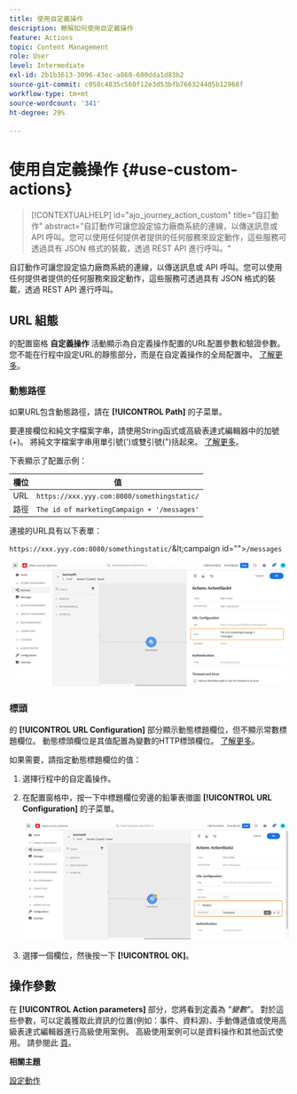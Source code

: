 ```yaml
---
title: 使用自定義操作
description: 瞭解如何使用自定義操作
feature: Actions
topic: Content Management
role: User
level: Intermediate
exl-id: 2b1b3613-3096-43ec-a860-600dda1d83b2
source-git-commit: c058c4835c560f12e3d53bfb766324405b12968f
workflow-type: tm+mt
source-wordcount: '341'
ht-degree: 29%

---
```


# 使用自定義操作 {#use-custom-actions}

>[!CONTEXTUALHELP]
>id="ajo_journey_action_custom"
>title="自訂動作"
>abstract="自訂動作可讓您設定協力廠商系統的連線，以傳送訊息或 API 呼叫。您可以使用任何提供者提供的任何服務來設定動作，這些服務可透過具有 JSON 格式的裝載，透過 REST API 進行呼叫。"

自訂動作可讓您設定協力廠商系統的連線，以傳送訊息或 API 呼叫。您可以使用任何提供者提供的任何服務來設定動作，這些服務可透過具有 JSON 格式的裝載，透過 REST API 進行呼叫。

## URL 組態

的配置窗格 **自定義操作** 活動顯示為自定義操作配置的URL配置參數和驗證參數。 您不能在行程中設定URL的靜態部分，而是在自定義操作的全局配置中。 [了解更多](../action/about-custom-action-configuration.md)。

### 動態路徑

如果URL包含動態路徑，請在 **[!UICONTROL Path]** 的子菜單。

要連接欄位和純文字檔案字串，請使用String函式或高級表達式編輯器中的加號(+)。 將純文字檔案字串用單引號(&#39;)或雙引號(&quot;)括起來。 [了解更多](expression/expressionadvanced.md)。

下表顯示了配置示例：

| 欄位 | 值 |
| --- | --- |
| URL | `https://xxx.yyy.com:8080/somethingstatic/` |
| 路徑 | `The id of marketingCampaign + '/messages'` |

連接的URL具有以下表單：

`https://xxx.yyy.com:8080/somethingstatic/`\&lt;campaign id=&quot;&quot;>`/messages`

![](assets/journey-custom-action-url.png)

### 標頭

的 **[!UICONTROL URL Configuration]** 部分顯示動態標題欄位，但不顯示常數標題欄位。 動態標頭欄位是其值配置為變數的HTTP標頭欄位。 [了解更多](../action/about-custom-action-configuration.md)。

如果需要，請指定動態標題欄位的值：

1. 選擇行程中的自定義操作。
1. 在配置窗格中，按一下中標題欄位旁邊的鉛筆表徵圖 **[!UICONTROL URL Configuration]** 的子菜單。

   ![](assets/journey-dynamicheaderfield.png)

1. 選擇一個欄位，然後按一下 **[!UICONTROL OK]**。

## 操作參數

在 **[!UICONTROL Action parameters]** 部分，您將看到定義為 _&quot;變數&quot;_。 對於這些參數，可以定義獲取此資訊的位置(例如：事件、資料源)、手動傳遞值或使用高級表達式編輯器進行高級使用案例。 高級使用案例可以是資料操作和其他函式使用。 請參閱此 [頁](expression/expressionadvanced.md)。

**相關主題**

[設定動作](../action/about-custom-action-configuration.md)
